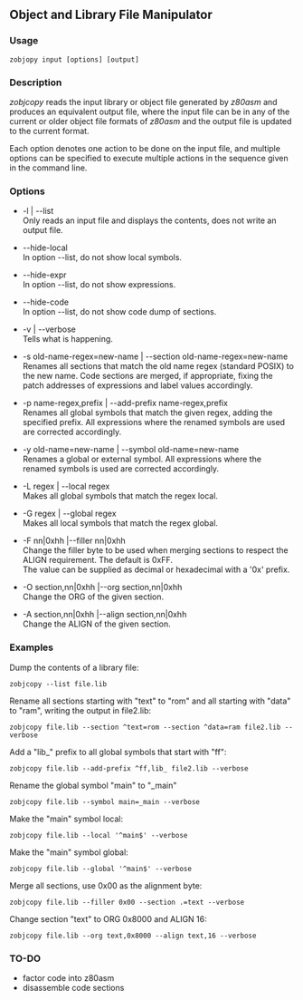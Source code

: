 ## Object and Library File Manipulator

### Usage

    zobjopy input [options] [output]

### Description

*zobjcopy* reads the input library or object file generated by *z80asm* and produces an equivalent output file,
where the input file can be in any of the current or older object file formats of *z80asm* and the output file is
updated to the current format.

Each option denotes one action to be done on the input file, and multiple options can be specified to execute multiple
actions in the sequence given in the command line.

### Options

* -l | --list  
  Only reads an input file and displays the contents, does not write an output file.

* --hide-local  
  In option --list, do not show local symbols.

* --hide-expr  
  In option --list, do not show expressions.

* --hide-code  
  In option --list, do not show code dump of sections.

* -v | --verbose  
  Tells what is happening.

* -s old-name-regex=new-name | --section old-name-regex=new-name  
  Renames all sections that match the old name regex (standard POSIX) to the new name. Code sections are merged,
  if appropriate, fixing the patch addresses of expressions and label values accordingly.

* -p name-regex,prefix | --add-prefix name-regex,prefix  
  Renames all global symbols that match the given regex, adding the specified prefix. All expressions where the
  renamed symbols are used are corrected accordingly.

* -y old-name=new-name | --symbol old-name=new-name  
  Renames a global or external symbol. All expressions where the renamed symbols is used are corrected accordingly.

* -L regex | --local regex  
  Makes all global symbols that match the regex local.

* -G regex | --global regex  
  Makes all local symbols that match the regex global.

* -F nn|0xhh |--filler nn|0xhh  
  Change the filler byte to be used when merging sections to respect the ALIGN requirement. The default is 0xFF.  
  The value can be supplied as decimal or hexadecimal with a '0x' prefix.

* -O section,nn|0xhh |--org section,nn|0xhh  
  Change the ORG of the given section.

* -A section,nn|0xhh |--align section,nn|0xhh  
  Change the ALIGN of the given section.

### Examples

Dump the contents of a library file:
```
zobjcopy --list file.lib
```

Rename all sections starting with "text" to "rom" and all starting with "data" to "ram", writing the output in file2.lib:
```
zobjcopy file.lib --section ^text=rom --section ^data=ram file2.lib --verbose
```

Add a "lib_" prefix to all global symbols that start with "ff":
```
zobjcopy file.lib --add-prefix ^ff,lib_ file2.lib --verbose
```

Rename the global symbol "main" to "_main"
```
zobjcopy file.lib --symbol main=_main --verbose
```

Make the "main" symbol local:
```
zobjcopy file.lib --local '^main$' --verbose
```

Make the "main" symbol global:
```
zobjcopy file.lib --global '^main$' --verbose
```

Merge all sections, use 0x00 as the alignment byte:
```
zobjcopy file.lib --filler 0x00 --section .=text --verbose
```

Change section "text" to ORG 0x8000 and ALIGN 16:
```
zobjcopy file.lib --org text,0x8000 --align text,16 --verbose
```

### TO-DO

* factor code into z80asm
* disassemble code sections

